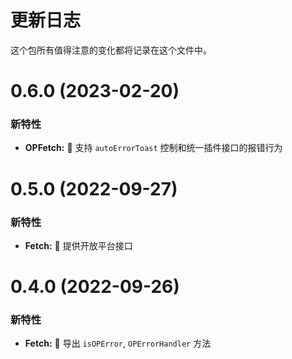 # 更新日志

这个包所有值得注意的变化都将记录在这个文件中。

# 0.6.0 (2023-02-20)

### 新特性

- **OPFetch:** 🌟 支持 `autoErrorToast` 控制和统一插件接口的报错行为

# 0.5.0 (2022-09-27)

### 新特性

- **Fetch:** 🌟 提供开放平台接口

# 0.4.0 (2022-09-26)

### 新特性

- **Fetch:** 🌟 导出 `isOPError`, `OPErrorHandler` 方法

